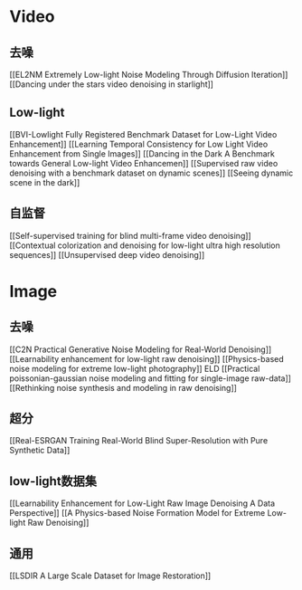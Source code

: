 # Video
## 去噪
[[EL2NM Extremely Low-light Noise Modeling Through Diffusion Iteration]]
[[Dancing under the stars video denoising in starlight]]

## Low-light
[[BVI-Lowlight Fully Registered Benchmark Dataset for Low-Light Video Enhancement]]
[[Learning Temporal Consistency for Low Light Video Enhancement from Single Images]]
[[Dancing in the Dark A Benchmark towards General Low-light Video Enhancemen]]
[[Supervised raw video denoising with a benchmark dataset on dynamic scenes]]
[[Seeing dynamic scene in the dark]]

## 自监督
[[Self-supervised training for blind multi-frame video denoising]]
[[Contextual colorization and denoising for low-light ultra high resolution sequences]]
[[Unsupervised deep video denoising]]
# Image

## 去噪
[[C2N Practical Generative Noise Modeling for Real-World Denoising]]
[[Learnability enhancement for low-light raw denoising]]
[[Physics-based noise modeling for extreme low-light photography]]  ELD
[[Practical poissonian-gaussian noise modeling and fitting for single-image raw-data]]
[[Rethinking noise synthesis and modeling in raw denoising]]
## 超分
[[Real-ESRGAN Training Real-World Blind Super-Resolution with Pure Synthetic Data]]
## low-light数据集
[[Learnability Enhancement for Low-Light Raw Image Denoising A Data Perspective]]
[[A Physics-based Noise Formation Model for Extreme Low-light Raw Denoising]]
## 通用
[[LSDIR A Large Scale Dataset for Image Restoration]]


